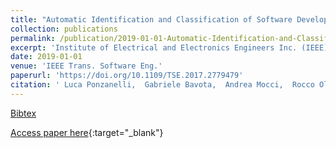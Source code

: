 ```yaml
---
title: "Automatic Identification and Classification of Software Development Video Tutorial Fragments"
collection: publications
permalink: /publication/2019-01-01-Automatic-Identification-and-Classification-of-Software-Development-Video-Tutorial-Fragments
excerpt: 'Institute of Electrical and Electronics Engineers Inc. (IEEE), Los Alamitos, CA, USA, Scopus ID: 2-s2.0-85037627519, Cited by: 0'
date: 2019-01-01
venue: 'IEEE Trans. Software Eng.'
paperurl: 'https://doi.org/10.1109/TSE.2017.2779479'
citation: ' Luca Ponzanelli,  Gabriele Bavota,  Andrea Mocci,  Rocco Oliveto,  Massimiliano Di Penta,  Sonia Haiduc,  Barbara Russo,  Michele Lanza, &quot;Automatic Identification and Classification of Software Development Video Tutorial Fragments.&quot; IEEE Trans. Software Eng., 2019.'
---
```

[Bibtex](https://dblp.org/rec/bib/journals/tse/PonzanelliBMOPH19)

[Access paper here](https://doi.org/10.1109/TSE.2017.2779479){:target="_blank"}
